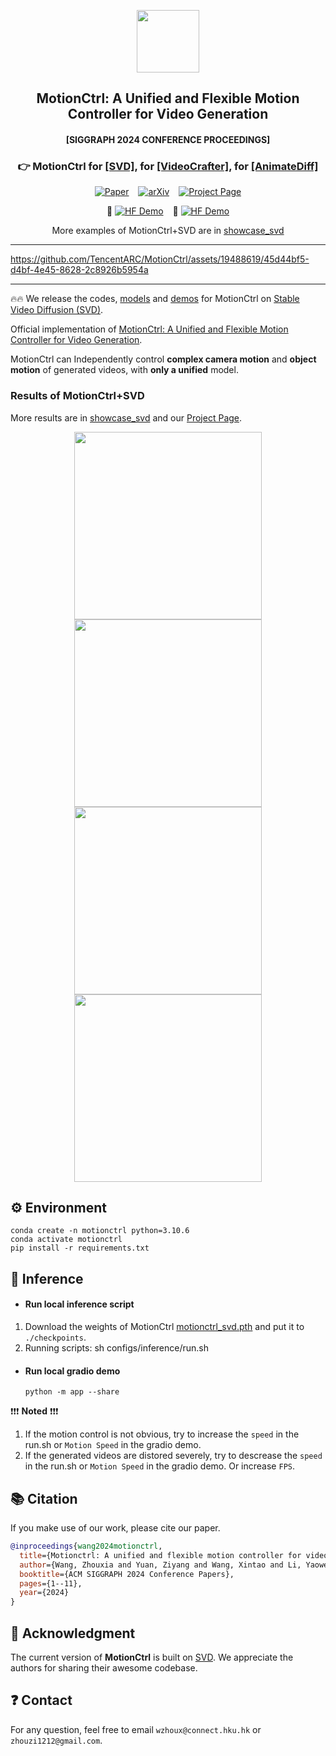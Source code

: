<p align="center">
  <img src="assets/logo.jpg" height=100>
</p>
<div align="center">

## MotionCtrl: A Unified and Flexible Motion Controller for Video Generation

#### [SIGGRAPH 2024 CONFERENCE PROCEEDINGS]

### <div align="center">👉 MotionCtrl for <b><a href="https://github.com/TencentARC/MotionCtrl/tree/svd">[SVD]</a>, for <a href="https://github.com/TencentARC/MotionCtrl/tree/main">[VideoCrafter]</a>, for <a href="https://github.com/TencentARC/MotionCtrl/tree/animatediff">[AnimateDiff]</a></b></div>

[![Paper](https://img.shields.io/badge/Paper-gray)](https://wzhouxiff.github.io/projects/MotionCtrl/assets/paper/MotionCtrl.pdf) &ensp; [![arXiv](https://img.shields.io/badge/arXiv-red)](https://arxiv.org/pdf/2312.03641.pdf) &ensp; [![Project Page](https://img.shields.io/badge/Project%20Page-green
)](https://wzhouxiff.github.io/projects/MotionCtrl/)

🤗 [![HF Demo](https://img.shields.io/static/v1?label=Demo&message=MotionCtrl%2BSVD&color=orange)](https://huggingface.co/spaces/TencentARC/MotionCtrl_SVD) &ensp; 🤗 [![HF Demo](https://img.shields.io/static/v1?label=Demo&message=MotionCtrl%2BVideoCrafter&color=orange)](https://huggingface.co/spaces/TencentARC/MotionCtrl)

More examples of MotionCtrl+SVD are in [showcase_svd](https://github.com/TencentARC/MotionCtrl/blob/svd/doc/showcase_svd.md)

</div>

---

https://github.com/TencentARC/MotionCtrl/assets/19488619/45d44bf5-d4bf-4e45-8628-2c8926b5954a

---

🔥🔥 We release the codes, [models](https://huggingface.co/TencentARC/MotionCtrl/tree/main) and [demos](https://huggingface.co/spaces/TencentARC/MotionCtrl_SVD) for MotionCtrl on [Stable Video Diffusion (SVD)](https://github.com/Stability-AI/generative-models).

Official implementation of [MotionCtrl: A Unified and Flexible Motion Controller for Video Generation](https://arxiv.org/abs/2312.03641).

MotionCtrl can Independently control **complex camera motion** and **object motion** of generated videos, with **only a unified** model.

### Results of MotionCtrl+SVD

More results are in [showcase_svd](https://github.com/TencentARC/MotionCtrl/blob/svd/doc/showcase_svd.md) and our [Project Page](https://wzhouxiff.github.io/projects/MotionCtrl/).

<div align="center">
    <img src="assets/svd/00_ibzz5-dxv2h.gif", width="300">
    <img src="assets/svd/01_5guvn-0x6v2.gif", width="300">
    <img src="assets/svd/12_sn7bz-0hcaf.gif", width="300">
    <img src="assets/svd/13_3lyco-4ru8j.gif", width="300">
</div>

## ⚙️ Environment
    conda create -n motionctrl python=3.10.6
    conda activate motionctrl
    pip install -r requirements.txt

## 💫 Inference

- #### Run local inference script

1. Download the weights of MotionCtrl [motionctrl_svd.pth](https://huggingface.co/TencentARC/MotionCtrl/blob/main/motionctrl_svd.ckpt) and put it to `./checkpoints`.
2. Running scripts:
        sh configs/inference/run.sh

- #### Run local gradio demo
      python -m app --share

❗❗❗ **Noted** ❗❗❗
1. If the motion control is not obvious, try to increase the `speed` in the run.sh or `Motion Speed` in the gradio demo.
2. If the generated videos are distored severely, try to descrease the `speed` in the run.sh or `Motion Speed` in the gradio demo. Or increase `FPS`.


## :books: Citation
If you make use of our work, please cite our paper.
```bibtex
@inproceedings{wang2024motionctrl,
  title={Motionctrl: A unified and flexible motion controller for video generation},
  author={Wang, Zhouxia and Yuan, Ziyang and Wang, Xintao and Li, Yaowei and Chen, Tianshui and Xia, Menghan and Luo, Ping and Shan, Ying},
  booktitle={ACM SIGGRAPH 2024 Conference Papers},
  pages={1--11},
  year={2024}
}
```

## 🤗 Acknowledgment
The current version of **MotionCtrl** is built on [SVD](https://huggingface.co/stabilityai/stable-video-diffusion-img2vid). We appreciate the authors for sharing their awesome codebase.

## ❓ Contact
For any question, feel free to email `wzhoux@connect.hku.hk` or `zhouzi1212@gmail.com`.
